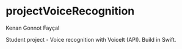 # projectVoiceRecognition
Kenan Gonnot 
Fayçal 

Student project - Voice recognition with VoiceIt (API). 
Build in Swift. 
